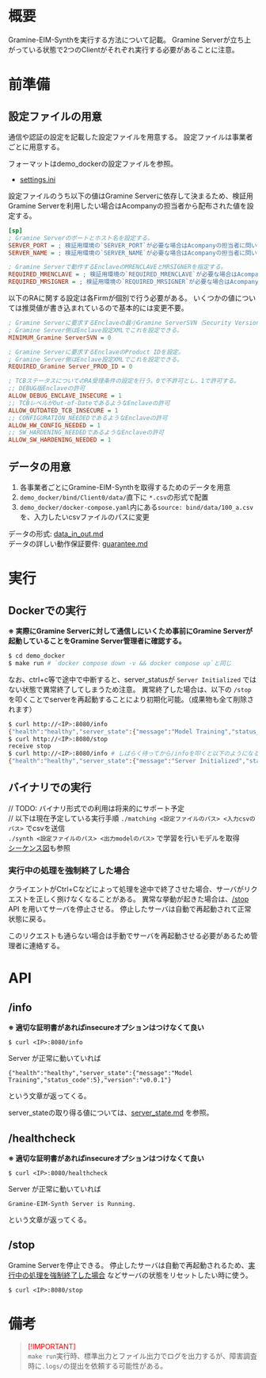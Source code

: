 # 概要
Gramine-EIM-Synthを実行する方法について記載。
Gramine Serverが立ち上がっている状態で2つのClientがそれぞれ実行する必要があることに注意。

# 前準備
## 設定ファイルの用意

通信や認証の設定を記載した設定ファイルを用意する。
設定ファイルは事業者ごとに用意する。

フォーマットはdemo_dockerの設定ファイルを参照。
- [settings.ini](../demo_docker/bind/Client0/settings.ini)

設定ファイルのうち以下の値はGramine Serverに依存して決まるため、検証用Gramine Serverを利用したい場合はAcompanyの担当者から配布された値を設定する。

```ini
[sp]
; Gramine Serverのポートとホスト名を設定する。
SERVER_PORT = ; 検証用環境の`SERVER_PORT`が必要な場合はAcompanyの担当者に問い合わせてください。
SERVER_NAME = ; 検証用環境の`SERVER_NAME`が必要な場合はAcompanyの担当者に問い合わせてください。

; Gramine Serverで動作するEnclaveのMRENCLAVEとMRSIGNERを指定する。
REQUIRED_MRENCLAVE = ; 検証用環境の`REQUIRED_MRENCLAVE`が必要な場合はAcompanyの担当者に問い合わせてください。
REQUIRED_MRSIGNER = ; 検証用環境の`REQUIRED_MRSIGNER`が必要な場合はAcompanyの担当者に問い合わせてください。
```

以下のRAに関する設定は各Firmが個別で行う必要がある。
いくつかの値については推奨値が書き込まれているので基本的には変更不要。
```ini
; Gramine Serverに要求するEnclaveの最小Gramine ServerSVN（Security Version Number）を設定。
; Gramine Server側はEnclave設定XMLでこれを設定できる。
MINIMUM_Gramine ServerSVN = 0

; Gramine Serverに要求するEnclaveのProduct IDを設定。
; Gramine Server側はEnclave設定XMLでこれを設定できる。
REQUIRED_Gramine Server_PROD_ID = 0

; TCBステータスについてのRA受理条件の設定を行う。0で不許可とし、1で許可する。
;; DEBUG版Enclaveの許可
ALLOW_DEBUG_ENCLAVE_INSECURE = 1
;; TCBレベルがOut-of-DateであるようなEnclaveの許可
ALLOW_OUTDATED_TCB_INSECURE = 1
;; CONFIGURATION_NEEDEDであるようなEnclaveの許可
ALLOW_HW_CONFIG_NEEDED = 1
;; SW_HARDENING_NEEDEDであるようなEnclaveの許可
ALLOW_SW_HARDENING_NEEDED = 1
```

## データの用意
1. 各事業者ごとにGramine-EIM-Synthを取得するためのデータを用意
2. `demo_docker/bind/Client0/data/`直下に `*.csv`の形式で配置
3. `demo_docker/docker-compose.yaml`内にある`source: bind/data/100_a.csv`を、入力したいcsvファイルのパスに変更

データの形式: [data_in_out.md](../docs/data_in_out.md)  
データの詳しい動作保証要件: [guarantee.md](../docs/guarantee.md)

# 実行
## Dockerでの実行
**※ 実際にGramine Serverに対して通信しにいくため事前にGramine Serverが起動していることをGramine Server管理者に確認する。**

```bash
$ cd demo_docker
$ make run # `docker compose down -v && docker compose up`と同じ
```

なお、ctrl+c等で途中で中断すると、server_statusが `Server Initialized` ではない状態で異常終了してしまうため注意。
異常終了した場合は、以下の `/stop`を叩くことでserverを再起動することにより初期化可能。（成果物も全て削除されます）

```bash
$ curl http://<IP>:8080/info
{"health":"healthy","server_state":{"message":"Model Training","status_code":5},"version":"v0.0.1"}
$ curl http://<IP>:8080/stop
receive stop
$ curl http://<IP>:8080/info # しばらく待ってから/infoを叩くと以下のようになる
{"health":"healthy","server_state":{"message":"Server Initialized","status_code":0},"version":"v0.0.1"}
```

## バイナリでの実行
// TODO: バイナリ形式での利用は将来的にサポート予定  
// 以下は現在予定している実行手順
`./matching <設定ファイルのパス> <入力csvのパス>` でcsvを送信   
`./synth <設定ファイルのパス> <出力modelのパス>` で学習を行いモデルを取得  
[シーケンス図](../docs/server_state.md#ステータスの遷移イメージ)も参照

### 実行中の処理を強制終了した場合
クライエントがCtrl+Cなどによって処理を途中で終了させた場合、サーバがリクエストを正しく捌けなくなることがある。
異常な挙動が起きた場合は、[/stop](#stop) API を用いてサーバを停止させる。
停止したサーバは自動で再起動されて正常状態に戻る。

このリクエストも通らない場合は手動でサーバを再起動させる必要があるため管理者に連絡する。

# API
## /info
**※ 適切な証明書があればinsecureオプションはつけなくて良い**  
```console
$ curl <IP>:8080/info
```
Server が正常に動いていれば
```
{"health":"healthy","server_state":{"message":"Model Training","status_code":5},"version":"v0.0.1"}
```
という文章が返ってくる。

server_stateの取り得る値については、[server_state.md](server_state.md) を参照。

## /healthcheck
**※ 適切な証明書があればinsecureオプションはつけなくて良い**  
```console
$ curl <IP>:8080/healthcheck
```
Server が正常に動いていれば
```
Gramine-EIM-Synth Server is Running.
```
という文章が返ってくる。

## /stop
Gramine Serverを停止できる。
停止したサーバは自動で再起動されるため、[実行中の処理を強制終了した場合](#実行中の処理を強制終了した場合) などサーバの状態をリセットしたい時に使う。
```console
$ curl <IP>:8080/stop
```

# 備考
> <font color="Red">[!IMPORTANT]</font>  
> `make run`実行時、標準出力とファイル出力でログを出力するが、障害調査時に`.logs/`の提出を依頼する可能性がある。
